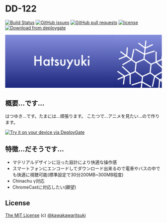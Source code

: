# DD-122

[![Build Status](https://img.shields.io/travis/Hatsuyuki-Project/DD-122.svg?style=flat-square&branch=master)](https://travis-ci.org/Hatsuyuki-Project/DD-122)
[![GitHub issues](https://img.shields.io/github/issues/Hatsuyuki-Project/DD-122.svg?style=flat-square)](https://github.com/Hatsuyuki-Project/DD-122/issues)
[![GitHub pull requests](https://img.shields.io/github/issues-pr/Hatsuyuki-Project/DD-122.svg?style=flat-square)](https://github.com/Hatsuyuki-Project/DD-122/pulls)
[![license](https://img.shields.io/github/license/mashape/apistatus.svg?style=flat-square)](http://kawakawaritsuki.mit-license.org/)
[<img src="https://img.shields.io/badge/deploygate-Download-87CEEB.svg?style=flat-square" alt="Download from deploygate">](https://dply.me/bfymsx)

![Hatsuyuki](https://raw.githubusercontent.com/KawakawaRitsuki/Image/master/zeyud3df42jkshakljhkf4234.png)

## 概要...です...
はつゆき...です。たまには...頑張ります。
こたつで...アニメを見たい...ので作ります。

[<img src="https://dply.me/rlr6yr/button/large" alt="Try it on your device via DeployGate">](https://dply.me/bfymsx)

## 特徴...だそうです...
- マテリアルデザインに沿った設計により快適な操作感
- スマートフォンにエンコードしてダウンロード出来るので電車やバスの中でも快適に視聴可能(標準設定で30分200MB~300MB程度)
- Chinachu γ対応
- ChromeCastに対応したい(願望)

## License
[The MIT License](http://kawakawaritsuki.mit-license.org) (c) [@kawakawaritsuki](https://github.com/kawakawaritsuki)
